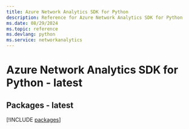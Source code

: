 ```yaml
---
title: Azure Network Analytics SDK for Python
description: Reference for Azure Network Analytics SDK for Python
ms.date: 08/29/2024
ms.topic: reference
ms.devlang: python
ms.service: networkanalytics
---
```

# Azure Network Analytics SDK for Python - latest
## Packages - latest
[!INCLUDE [packages](network-analytics-index.md)]